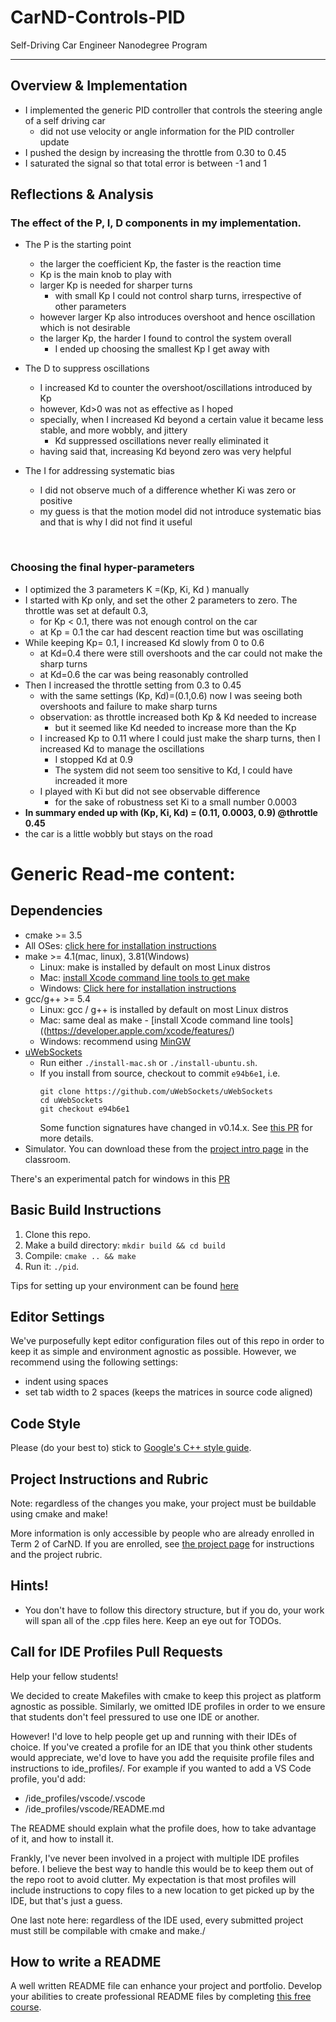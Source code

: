 # CarND-Controls-PID
Self-Driving Car Engineer Nanodegree Program

---

## Overview & Implementation 

- I implemented the generic PID controller that controls the steering angle of a self driving car 
  - did not use velocity or angle information for the PID controller update
- I pushed the design by increasing the  throttle from 0.30 to 0.45
- I saturated the signal so that total error is between -1 and 1 



## Reflections & Analysis

### The effect of the P, I, D components in my implementation.

- The P is the starting point

  - the larger the coefficient Kp, the faster is the reaction time
  - Kp is the main knob to play with
  - larger Kp is needed for sharper turns
    - with small Kp I could not control sharp turns, irrespective of other parameters
  - however larger Kp also introduces overshoot and hence oscillation which is not desirable
  - the larger Kp, the harder I found to control the system overall
    - I ended up choosing the smallest Kp I get away with

- The D to suppress oscillations

  - I increased Kd to counter the overshoot/oscillations introduced by Kp
  - however, Kd>0 was not as effective as I hoped
  - specially, when I increased Kd beyond a certain value it became less stable, and more wobbly, and jittery 
    - Kd suppressed oscillations never really eliminated it
  - having said that, increasing Kd beyond zero was very helpful

- The I for addressing systematic bias

  - I did not observe much of a difference whether Ki was zero or positive
  - my guess is that the motion model did not introduce systematic bias and that is why I did not find it useful

  ​

### Choosing the final hyper-parameters

- I optimized the 3 parameters K =(Kp, Ki, Kd ) manually
- I started with Kp only, and set the other 2 parameters to zero. The throttle was set at default 0.3, 
  - for Kp < 0.1, there was not enough control on the car
  - at Kp = 0.1 the car had descent reaction time but was oscillating
- While keeping Kp= 0.1, I increased Kd slowly from 0 to 0.6 
  - at Kd=0.4 there were still overshoots and the car could not make the sharp turns
  - at Kd=0.6 the car was being reasonably controlled
- Then I increased the throttle setting from 0.3 to 0.45
  - with the same settings (Kp, Kd)=(0.1,0.6) now I was seeing both overshoots and failure to make sharp turns
  - observation: as throttle increased both Kp & Kd needed to increase
    - but it seemed like Kd needed to increase more than the Kp
  - I increased Kp to 0.11 where I could just make the sharp turns, then I increased Kd to manage the oscillations
    - I stopped Kd at 0.9
    - The system did not seem too sensitive to Kd, I could have increaded it more
  - I played with Ki but did not see observable difference
    - for the sake of robustness set Ki to a small number 0.0003
-  **In summary ended up with (Kp, Ki, Kd) = (0.11, 0.0003, 0.9) @throttle 0.45**
  - the car is a little wobbly but stays on the road



# Generic Read-me content:

## Dependencies

* cmake >= 3.5
 * All OSes: [click here for installation instructions](https://cmake.org/install/)
* make >= 4.1(mac, linux), 3.81(Windows)
  * Linux: make is installed by default on most Linux distros
  * Mac: [install Xcode command line tools to get make](https://developer.apple.com/xcode/features/)
  * Windows: [Click here for installation instructions](http://gnuwin32.sourceforge.net/packages/make.htm)
* gcc/g++ >= 5.4
  * Linux: gcc / g++ is installed by default on most Linux distros
  * Mac: same deal as make - [install Xcode command line tools]((https://developer.apple.com/xcode/features/)
  * Windows: recommend using [MinGW](http://www.mingw.org/)
* [uWebSockets](https://github.com/uWebSockets/uWebSockets)
  * Run either `./install-mac.sh` or `./install-ubuntu.sh`.
  * If you install from source, checkout to commit `e94b6e1`, i.e.
    ```
    git clone https://github.com/uWebSockets/uWebSockets 
    cd uWebSockets
    git checkout e94b6e1
    ```
    Some function signatures have changed in v0.14.x. See [this PR](https://github.com/udacity/CarND-MPC-Project/pull/3) for more details.
* Simulator. You can download these from the [project intro page](https://github.com/udacity/self-driving-car-sim/releases) in the classroom.

There's an experimental patch for windows in this [PR](https://github.com/udacity/CarND-PID-Control-Project/pull/3)

## Basic Build Instructions

1. Clone this repo.
2. Make a build directory: `mkdir build && cd build`
3. Compile: `cmake .. && make`
4. Run it: `./pid`. 

Tips for setting up your environment can be found [here](https://classroom.udacity.com/nanodegrees/nd013/parts/40f38239-66b6-46ec-ae68-03afd8a601c8/modules/0949fca6-b379-42af-a919-ee50aa304e6a/lessons/f758c44c-5e40-4e01-93b5-1a82aa4e044f/concepts/23d376c7-0195-4276-bdf0-e02f1f3c665d)

## Editor Settings

We've purposefully kept editor configuration files out of this repo in order to
keep it as simple and environment agnostic as possible. However, we recommend
using the following settings:

* indent using spaces
* set tab width to 2 spaces (keeps the matrices in source code aligned)

## Code Style

Please (do your best to) stick to [Google's C++ style guide](https://google.github.io/styleguide/cppguide.html).

## Project Instructions and Rubric

Note: regardless of the changes you make, your project must be buildable using
cmake and make!

More information is only accessible by people who are already enrolled in Term 2
of CarND. If you are enrolled, see [the project page](https://classroom.udacity.com/nanodegrees/nd013/parts/40f38239-66b6-46ec-ae68-03afd8a601c8/modules/f1820894-8322-4bb3-81aa-b26b3c6dcbaf/lessons/e8235395-22dd-4b87-88e0-d108c5e5bbf4/concepts/6a4d8d42-6a04-4aa6-b284-1697c0fd6562)
for instructions and the project rubric.

## Hints!

* You don't have to follow this directory structure, but if you do, your work
  will span all of the .cpp files here. Keep an eye out for TODOs.

## Call for IDE Profiles Pull Requests

Help your fellow students!

We decided to create Makefiles with cmake to keep this project as platform
agnostic as possible. Similarly, we omitted IDE profiles in order to we ensure
that students don't feel pressured to use one IDE or another.

However! I'd love to help people get up and running with their IDEs of choice.
If you've created a profile for an IDE that you think other students would
appreciate, we'd love to have you add the requisite profile files and
instructions to ide_profiles/. For example if you wanted to add a VS Code
profile, you'd add:

* /ide_profiles/vscode/.vscode
* /ide_profiles/vscode/README.md

The README should explain what the profile does, how to take advantage of it,
and how to install it.

Frankly, I've never been involved in a project with multiple IDE profiles
before. I believe the best way to handle this would be to keep them out of the
repo root to avoid clutter. My expectation is that most profiles will include
instructions to copy files to a new location to get picked up by the IDE, but
that's just a guess.

One last note here: regardless of the IDE used, every submitted project must
still be compilable with cmake and make./

## How to write a README
A well written README file can enhance your project and portfolio.  Develop your abilities to create professional README files by completing [this free course](https://www.udacity.com/course/writing-readmes--ud777).

